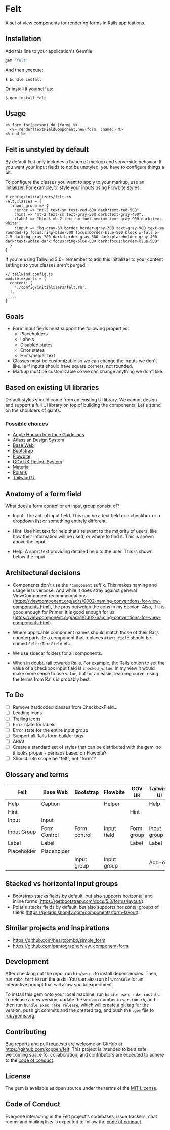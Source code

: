 # Felt

A set of view components for rendering forms in Rails applications.

## Installation

Add this line to your application's Gemfile:

```ruby
gem 'felt'
```

And then execute:

    $ bundle install

Or install it yourself as:

    $ gem install felt

## Usage

```
<% form_for(person) do |form| %>
  <%= render(TextFieldComponent.new(form, :name)) %>
<% end %>
```

## Felt is unstyled by default

By default Felt only includes a bunch of markup and serverside behavior. If you want your input fields to not be unstyled, you have to configure things a bit.

To configure the classes you want to apply to your markup, use an initializer. For example, to style your inputs using Flowbite styles:

```
# config/initializers/felt.rb
Felt.classes = {
  :input_group => {
    :error => "mt-2 text-sm text-red-600 dark:text-red-500",
    :hint => "mt-2 text-sm text-gray-500 dark:text-gray-400",
    :label => "block mb-2 text-sm font-medium text-gray-900 dark:text-white",
    :input => "bg-gray-50 border border-gray-300 text-gray-900 text-sm rounded-lg focus:ring-blue-500 focus:border-blue-500 block w-full p-2.5 dark:bg-gray-700 dark:border-gray-600 dark:placeholder-gray-400 dark:text-white dark:focus:ring-blue-500 dark:focus:border-blue-500"
  }
}
```

If you're using Tailwind 3.0+ remember to add this initializer to your content settings so your classes aren't purged:

```
// tailwind.config.js
module.exports = {
  content: [
    './config/initializers/felt.rb',
  ],
  ...
}
```

## Goals

* Form input fields must support the following properties:
  * Placeholders
  * Labels
  * Disabled states
  * Error states
  * Hints/helper text
* Classes must be customizable so we can change the inputs we don't like. Ie if inputs should have square corners, not rounded.
* Markup must be customizable so we can change anything we don't like.

## Based on existing UI libraries

Default styles should come from an existing UI library. We cannot design and support a full UI library on top of building the components. Let's stand on the shoulders of giants.

### Possible choices

* [Apple Human Interface Guidelines](https://developer.apple.com/design/human-interface-guidelines/components/selection-and-input/text-fields)
* [Atlassian Design System](https://atlassian.design/components/form/examples)
* [Base Web](https://baseweb.design/components/form-control/)
* [Bootstrap](https://getbootstrap.com/docs/5.3/forms/overview/)
* [Flowbite](https://flowbite.com/docs/forms/input-field/)
* [GOV.UK Design System](https://design-system.service.gov.uk/components/text-input/)
* [Material](https://m3.material.io/components/text-fields/specs)
* [Polaris](https://polaris.shopify.com/components/form-layout)
* [Tailwind UI](https://tailwindui.com/)

## Anatomy of a form field

What does a form control or an input group consist of?

* Input: The actual input field. This can be a text field or a checkbox or a dropdown list or something entirely different.

* Hint: Use hint text for help that’s relevant to the majority of users, like how their information will be used, or where to find it. This is shown above the input.

* Help: A short text providing detailed help to the user. This is shown below the input.

## Architectural decisions

* Components don't use the `*Component` suffix. This makes naming and usage less verbose. And while it does stray against general ViewComponent recommendations (https://viewcomponent.org/adrs/0002-naming-conventions-for-view-components.html), the pros outweigh the cons in my opinion. Also, if it is good enough for Primer, it is good enough for us (https://viewcomponent.org/adrs/0002-naming-conventions-for-view-components.html).

* Where applicable component names should match those of their Rails counterparts. Ie a component that replaces `#text_field` should be named `Felt::TextField` etc.

* We use sidecar folders for all components.

* When in doubt, fail towards Rails. For example, the Rails option to set the value of a checkbox input field is `checked_value`. In my view it would make more sense to use `value`, but for an easier learning curve, using the terms from Rails is probably best.

## To Do

* [ ] Remove hardcoded classes from CheckboxField...
* [ ] Leading icons
* [ ] Trailing icons
* [ ] Error state for labels
* [ ] Error state for the entire input group
* [ ] Support all Rails form builder tags
* [ ] ARIA!
* [ ] Create a standard set of styles that can be distributed with the gem, so it looks proper - perhaps based on Flowbite?
* [ ] Should I18n scope be "felt", not "form"?

## Glossary and terms

| Felt        | Base Web      | Bootstrap    | Flowbite    | GOV UK     | Tailwind UI |
|-------------|---------------|--------------|-------------|------------|-------------|
| Help        | Caption       |              | Helper      |            | Help        |
| Hint        |               |              |             | Hint       | |
| Input       | Input         |              |             |            | |
| Input Group | Form Control  | Form control | Input field | Form group | Input group |
| Label       | Label         |              |             | Label      | Label       |
| Placeholder | Placeholder   |              |             |            | |
|             |               | Input group  | Input group |            | Add-on      |

## Stacked vs horizontal input groups

- Bootstrap stacks fields by default, but also supports horizontal and inline forms (https://getbootstrap.com/docs/5.3/forms/layout/).
- Polaris stacks fields by default, but also supports horizontal groups of fields (https://polaris.shopify.com/components/form-layout).

## Similar projects and inspirations

* https://github.com/heartcombo/simple_form
* https://github.com/pantographe/view_component-form

## Development

After checking out the repo, run `bin/setup` to install dependencies. Then, run `rake test` to run the tests. You can also run `bin/console` for an interactive prompt that will allow you to experiment.

To install this gem onto your local machine, run `bundle exec rake install`. To release a new version, update the version number in `version.rb`, and then run `bundle exec rake release`, which will create a git tag for the version, push git commits and the created tag, and push the `.gem` file to [rubygems.org](https://rubygems.org).

## Contributing

Bug reports and pull requests are welcome on GitHub at https://github.com/koppen/felt. This project is intended to be a safe, welcoming space for collaboration, and contributors are expected to adhere to the [code of conduct](https://github.com/koppen/felt/blob/main/CODE_OF_CONDUCT.md).

## License

The gem is available as open source under the terms of the [MIT License](https://opensource.org/licenses/MIT).

## Code of Conduct

Everyone interacting in the Felt project's codebases, issue trackers, chat rooms and mailing lists is expected to follow the [code of conduct](https://github.com/koppen/felt/blob/main/CODE_OF_CONDUCT.md).
